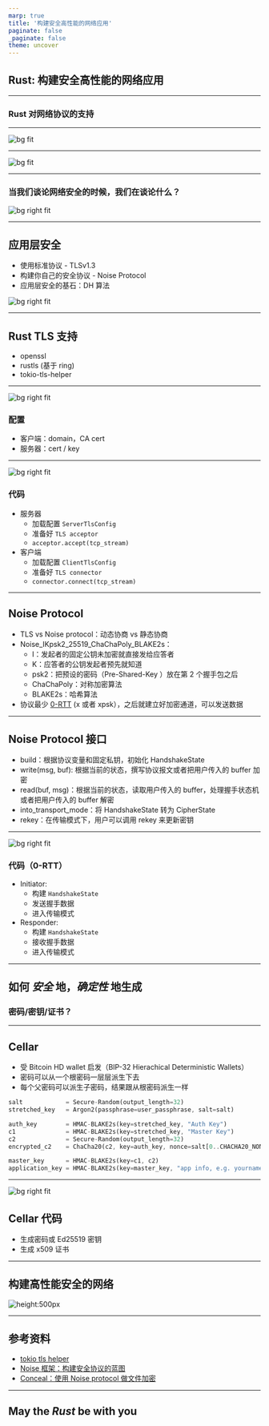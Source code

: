 ```yaml
---
marp: true
title: '构建安全高性能的网络应用'
paginate: false
_paginate: false
theme: uncover
---
```



## Rust: 构建安全高性能的网络应用

---

### Rust 对网络协议的支持

---

![bg fit](images/network.png)

---

![bg fit](images/network1.png)

---

### 当我们谈论网络安全的时候，我们在谈论什么？

![bg right fit](images/security.png)

---

## 应用层安全

- 使用标准协议 - TLSv1.3
- 构建你自己的安全协议 - Noise Protocol
- 应用层安全的基石：DH 算法

![bg right fit](images/ecdh.png)

---

## Rust TLS 支持

- openssl
- rustls (基于 ring)
- tokio-tls-helper

---

<!-- _backgroundColor: #1e1e1e -->
<!-- _color: #e1e1e1 -->

![bg right fit](images/tls_config.jpg)

### 配置

- 客户端：domain，CA cert
- 服务器：cert / key

---

<!-- _backgroundColor: #1e1e1e -->
<!-- _color: #e1e1e1 -->

![bg right fit](images/tls_code.jpg)

### 代码

- 服务器
  - 加载配置 `ServerTlsConfig`
  - 准备好 `TLS acceptor`
  - `acceptor.accept(tcp_stream)`
- 客户端
  - 加载配置 `ClientTlsConfig`
  - 准备好 `TLS connector`
  - `connector.connect(tcp_stream)`

---

## Noise Protocol

- TLS vs Noise protocol：动态协商 vs 静态协商
- Noise_IKpsk2_25519_ChaChaPoly_BLAKE2s：
  - I：发起者的固定公钥未加密就直接发给应答者
  - K：应答者的公钥发起者预先就知道
  - psk2：把预设的密码（Pre-Shared-Key ）放在第 2 个握手包之后
  - ChaChaPoly：对称加密算法
  - BLAKE2s：哈希算法
- 协议最少 [0-RTT](https://noiseexplorer.com/patterns/X/) (x 或者 xpsk），之后就建立好加密通道，可以发送数据

---

## Noise Protocol 接口

- build：根据协议变量和固定私钥，初始化 HandshakeState
- write(msg, buf): 根据当前的状态，撰写协议报文或者把用户传入的 buffer 加密
- read(buf, msg)：根据当前的状态，读取用户传入的 buffer，处理握手状态机或者把用户传入的 buffer 解密
- into_transport_mode：将 HandshakeState 转为 CipherState
- rekey：在传输模式下，用户可以调用 rekey 来更新密钥

---

<!-- _backgroundColor: #1e1e1e -->
<!-- _color: #e1e1e1 -->

![bg right fit](images/noise_code.jpg)

### 代码（0-RTT）

- Initiator:
  - 构建 `HandshakeState`
  - 发送握手数据
  - 进入传输模式
- Responder:
  - 构建 `HandshakeState`
  - 接收握手数据
  - 进入传输模式

---

## 如何 _安全_ 地，_确定性_ 地生成

### __密码/密钥/证书__？

---

## Cellar

- 受 Bitcoin HD wallet 启发（BIP-32 Hierachical Deterministic Wallets）
- 密码可以从一个根密码一层层派生下去
- 每个父密码可以派生子密码，结果跟从根密码派生一样

```rust
salt            = Secure-Random(output_length=32)
stretched_key   = Argon2(passphrase=user_passphrase, salt=salt)

auth_key        = HMAC-BLAKE2s(key=stretched_key, "Auth Key")
c1              = HMAC-BLAKE2s(key=stretched_key, "Master Key")
c2              = Secure-Random(output_length=32)
encrypted_c2    = ChaCha20(c2, key=auth_key, nonce=salt[0..CHACHA20_NONCE_LENGTH])

master_key      = HMAC-BLAKE2s(key=c1, c2)
application_key = HMAC-BLAKE2s(key=master_key, "app info, e.g. yourname@gmail.com")
```

---

<!-- _backgroundColor: #1e1e1e -->
<!-- _color: #e1e1e1 -->

![bg right fit](images/cellar_code.jpg)

## Cellar 代码

- 生成密码或 Ed25519 密钥
- 生成 x509 证书

---

## 构建高性能安全的网络

![height:500px](images/network1.png)

---

## 参考资料

- [tokio tls helper](https://github.com/tyrchen/tokio-tls-helper)
- [Noise 框架：构建安全协议的蓝图](https://zhuanlan.zhihu.com/p/96944134)
- [Conceal：使用 Noise protocol 做文件加密](https://github.com/tyrchen/conceal)

---

<!-- _backgroundColor: black -->
<!-- _color: lightgrey -->

## May the _Rust_ be with you
